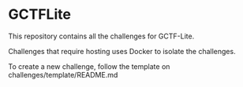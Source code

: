 # GCTFLite

This repository contains all the challenges for GCTF-Lite.

Challenges that require hosting uses Docker to isolate the challenges.

To create a new challenge, follow the template on challenges/template/README.md
